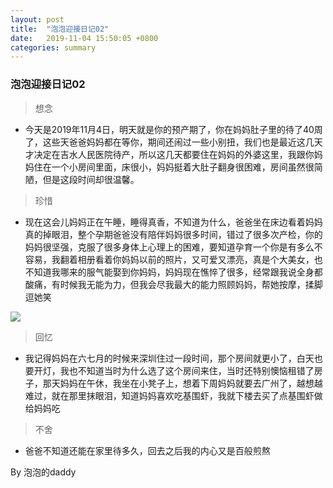 ```yaml
---
layout: post
title:  "泡泡迎接日记02"
date:   2019-11-04 15:50:05 +0800
categories: summary
---
```

### 泡泡迎接日记02

> 想念

- 今天是2019年11月4日，明天就是你的预产期了，你在妈妈肚子里的待了40周了，这些天爸爸妈妈都在等你，期间还闹过一些小别扭，我们也是最近这几天才决定在吉水人民医院待产，所以这几天都要住在妈妈的外婆这里，我跟你妈妈住在一个小房间里面，床很小，妈妈挺着大肚子翻身很困难，房间虽然很简陋，但是这段时间却很温馨。


> 珍惜

- 现在这会儿妈妈正在午睡，睡得真香，不知道为什么，爸爸坐在床边看着妈妈真的掉眼泪，整个孕期爸爸没有陪伴妈妈很多时间，错过了很多次产检，你的妈妈很坚强，克服了很多身体上心理上的困难，要知道孕育一个你是有多么不容易，我翻着相册看着你妈妈以前的照片，又可爱又漂亮，真是个大美女，也不知道我哪来的服气能娶到你妈妈，妈妈现在憔悴了很多，经常跟我说全身都酸痛，有时候我无能为力，但我会尽我最大的能力照顾妈妈，帮她按摩，揉脚逗她笑

![](/images/daughter_pic002.jpg)


> 回忆

- 我记得妈妈在六七月的时候来深圳住过一段时间，那个房间就更小了，白天也要开灯，我也不知道当时为什么选了这个房间来住，当时还特别懊恼租错了房子，那天妈妈在午休，我坐在小凳子上，想着下周妈妈就要去广州了，越想越难过，就在那里抹眼泪，知道妈妈喜欢吃基围虾，我就下楼去买了点基围虾做给妈妈吃

> 不舍

- 爸爸不知道还能在家里待多久，回去之后我的内心又是百般煎熬


By 泡泡的daddy

